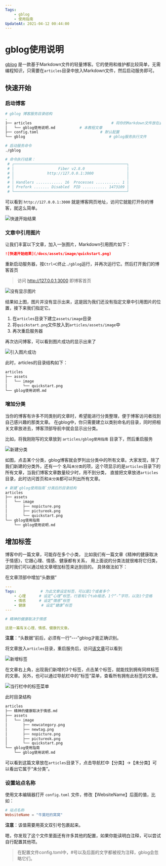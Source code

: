 ```yaml
---
Tags:
    - gblog
    - 使用指南
UpdateAt: 2021-04-12 00:44:00
---
```

# gblog使用说明

[gblog](https://github.com/goSeeFuture/gblog/) 是一款基于Markdown文件的轻量博客。它的使用和维护都比较简单，无需编程知识，只需要在`articles`目录中放入Markdown文件，然后启动服务即可。

## 快速开始

### 启动博客

```bash
# gblog 博客服务目录结构
.
├── articles                                    # 将你的Markdown文件放在此目录中
│   └── gblog使用说明.md           # 本教程文章
├── config.toml                            # 默认配置
└── gblog                                      # gblog服务执行文件

# 启动服务命令
./gblog

# 命令执行结果：
 # ┌───────────────────────────────────────────────────┐ 
 # │                    Fiber v2.8.0                   │ 
 # │               http://127.0.0.1:3000               │ 
 # │                                                   │ 
 # │ Handlers ............ 16  Processes ........... 1 │ 
 # │ Prefork ....... Disabled  PID ........... 1473109 │ 
 # └───────────────────────────────────────────────────┘ 
```

可以看到 `http://127.0.0.1:3000` 就是博客网页地址，访问它就能打开你的博客，就这么简单。

![快速开始结果](/docs/assets/image/quickstart.png)

### 文章中引用图片

让我们丰富以下文章，加入一张图片，Markdown引用图片如下：

```md
![快速开始结果](/docs/assets/image/quickstart.png)
```

重新启动服务器，按`Ctrl+C`终止`./gblog`运行，并再次运行它。然后打开我们的博客首页

> 访问 http://127.0.0.1:3000 即博客首页

![没有显示图片](/docs/assets/image/nopicture.png)

结果如上图，图片并没有显示出来，这是因为我们还没有指定文章中引用图片的位置，接下来我们指定它。

1. 在`articles`目录下建立`assets/image`目录
2. 将`quickstart.png`文件放入到`articles/assets/image`中
3. 再次重启服务器

再次访问博客，可以看到图片成功的显示出来了

![引入图片成功](/docs/assets/image/pictureok.png)

此时，articles的目录结构如下：

```bash
articles
├── assets
│   └── image
│       └── quickstart.png
└── gblog使用说明.md
```

### 增加分类

当你的博客有许多不同类别的文章时，希望能进行分类整理，便于博客访问者找到自己感兴趣的那类文章。
在gblog中，你只需要建立以类别命名的目录，同时把相关文章放进去，博客顶部导航中就会显示出分类。

比如，将我刚刚写的文章放到 `articles/gblog使用指南` 目录下，然后重启服务

![新建分类](/docs/assets/image/newcategory.png)

如图，点击某个分类，gblog博客就会罗列出分类中的所有文章。大家发现，除了我们新建的分类外，还有一个
名叫`未分类`的项，这个项显示的是`articles`目录下的所有文章，当我们博客文章数量较少时，用不到分类，
直接把文章放进`articles`目录，此时访问首页和`未分类`都可以列出所有文章。

```bash
# 新建`gblog使用指南`分类后的目录结构
articles
├── assets
│   └── image
│       ├── nopicture.png
│       ├── pictureok.png
│       └── quickstart.png
└── gblog使用指南
    └── gblog使用说明.md
```

## 增加标签

博客中的一篇文章，可能存在多个小类，
比如我们有一篇文章《精神的健康取决于情感》，它跟心理、情感、健康都有关系，
用上面说的分类法就很难将它归类，这时我们可以通过给文章增加标签来达到目的。
具体做法如下：

在文章顶部中增加“头数据”

```yaml
---
Tags:           # 为此文章设定标签，可以是1个或者多个
    - 心理      # 设定“心理”标签，行首有1个tab缩进，1个“-”字符，以及1个空格
    - 情感      # 设定“情感”标签
    - 健康       # 设定“健康”标签
---

# 精神的健康取决于情感

这是一篇有关心理、情感、健康的文章。
```

**注意**：“头数据”前后，必须有一行“---”gblog才能正确识别。

将文章放入`articles`目录，重启服务后，访问[该文章](http://localhost:3000/articles/%e7%b2%be%e7%a5%9e%e7%9a%84%e5%81%a5%e5%ba%b7%e5%8f%96%e5%86%b3%e4%ba%8e%e6%83%85%e6%84%9f.md)可以看到

![新增标签](/docs/assets/image/newtag.png)

在文章右上角，出现我们新增的3个标签，点击某个标签，就能找到拥有同样标签的文章。另外，也可以通过导航栏中的“标签”菜单，查看所有拥有此标签的文章。

![当行栏中的标签菜单](/docs/assets/image/navtags.png)

此时目录结构

```md
articles
├── 精神的健康取决于情感.md
├── assets
│   └── image
│       ├── newcategory.png
│       ├── newtag.png
│       ├── nopicture.png
│       ├── pictureok.png
│       └── quickstart.png
└── gblog使用指南
    └── gblog使用说明.md
```

可以看到这篇文章放在`articles`目录下，点击导航栏中【分类】->【未分类】可以看出它属于“未分类”。

### 设置站点名称

使用文本编辑器打开 `config.toml` 文件，修改【WebsiteName】后面的值，比如：

```toml
# 站点名称
WebsiteName = "牛莫旺的窝窝"
```

**注意**：该值需要用英文双引号包裹起来。

嗯，你发现了这个文件里面还有许多其他的配置，如果你能读明白注释，可以尝试自行配置其他项。

> 在配置文件config.toml中，#号以及后面的文字都被视为注释，gblog会忽略它们。
